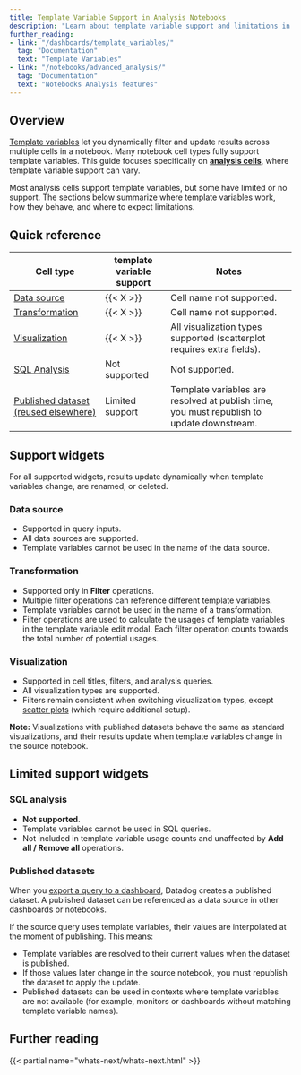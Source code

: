 ```yaml
---
title: Template Variable Support in Analysis Notebooks
description: "Learn about template variable support and limitations in Notebook analysis cells including data sources, transformations, and SQL queries."
further_reading:
- link: "/dashboards/template_variables/"
  tag: "Documentation"
  text: "Template Variables"
- link: "/notebooks/advanced_analysis/"
  tag: "Documentation"
  text: "Notebooks Analysis features"
---
```


## Overview

[Template variables][1] let you dynamically filter and update results across multiple cells in a notebook. Many notebook cell types fully support template variables. This guide focuses specifically on [**analysis cells**][2], where template variable support can vary.

Most analysis cells support template variables, but some have limited or no support. The sections below summarize where template variables work, how they behave, and where to expect limitations.

## Quick reference

| Cell type | template variable support | Notes |
| ----- | ----- | ----- |
| [Data source](#data-source) | {{< X >}} | Cell name not supported. |
| [Transformation](#transformation) | {{< X >}} | Cell name not supported. |
| [Visualization](#visualization) | {{< X >}} | All visualization types supported (scatterplot requires extra fields). |
| [SQL Analysis](#sql-analysis) | Not supported | Not supported. |
| [Published dataset (reused elsewhere)](#published-datasets) | Limited support | Template variables are resolved at publish time, you must republish to update downstream. |

## Support widgets

For all supported widgets, results update dynamically when template variables change, are renamed, or deleted.

### Data source
* Supported in query inputs.
* All data sources are supported.
* Template variables cannot be used in the name of the data source.

### Transformation
* Supported only in **Filter** operations.
* Multiple filter operations can reference different template variables.
* Template variables cannot be used in the name of a transformation.
* Filter operations are used to calculate the usages of template variables in the template variable edit modal. Each filter operation counts towards the total number of potential usages.

### Visualization
* Supported in cell titles, filters, and analysis queries.
* All visualization types are supported.
* Filters remain consistent when switching visualization types, except [scatter plots][3] (which require additional setup).

**Note:** Visualizations with published datasets behave the same as standard visualizations, and their results update when template variables change in the source notebook.

## Limited support widgets

### SQL analysis
* **Not supported**.
* Template variables cannot be used in SQL queries.
* Not included in template variable usage counts and unaffected by **Add all / Remove all** operations.

### Published datasets

When you [export a query to a dashboard][4], Datadog creates a published dataset. A published dataset can be referenced as a data source in other dashboards or notebooks.

If the source query uses template variables, their values are interpolated at the moment of publishing. This means:
* Template variables are resolved to their current values when the dataset is published.
* If those values later change in the source notebook, you must republish the dataset to apply the update.
* Published datasets can be used in contexts where template variables are not available (for example, monitors or dashboards without matching template variable names).

## Further reading

{{< partial name="whats-next/whats-next.html" >}}

[1]: /dashboards/template_variables/
[2]: /notebooks/advanced_analysis/
[3]: /dashboards/widgets/scatter_plot/
[4]: /notebooks/advanced_analysis/#export-your-query-to-a-dashboard
